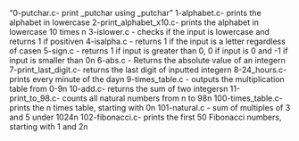 “0-putchar.c- print _putchar using _putchar”
1-alphabet.c- prints the alphabet in lowercase
2-print_alphabet_x10.c- prints the alphabet in lowercase 10 times n
3-islower.c - checks if the input is lowercase and returns 1 if positiven
4-isalpha.c - returns 1 if the input is a letter regardless of casen
5-sign.c - returns 1 if input is greater than 0, 0 if input is 0 and -1 if input is smaller than 0n
6-abs.c - Returns the absolute value of an integern
7-print_last_digit.c- returns the last digit of inputted integern
8-24_hours.c- prints every minute of the dayn
9-times_table.c - outputs the multiplication table from 0-9n
10-add.c- returns the sum of two integersn
11-print_to_98.c- counts all natural numbers from n to 98n
100-times_table.c- prints the n times table, starting with 0n
101-natural.c - sum of multiples of 3 and 5 under 1024n
102-fibonacci.c- prints the first 50 Fibonacci numbers, starting with 1 and 2n

